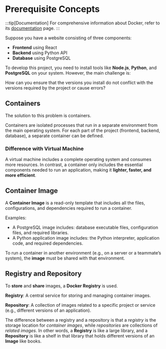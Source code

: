 # Prerequisite Concepts

:::tip[Documentation]
For comprehensive information about Docker, refer to its [documentation](https://docs.docker.com/) page.
:::

Suppose you have a website consisting of three components:

- **Frontend** using React
- **Backend** using Python API
- **Database** using PostgreSQL

To develop this project, you need to install tools like **Node.js**, **Python**, and **PostgreSQL** on your system. However, the main challenge is:

How can you ensure that the versions you install do not conflict with the versions required by the project or cause errors?

## Containers

The solution to this problem is containers.

Containers are isolated processes that run in a separate environment from the main operating system. For each part of the project (frontend, backend, database), a separate container can be defined.

### Difference with Virtual Machine

A virtual machine includes a complete operating system and consumes more resources. In contrast, a container only includes the essential components needed to run an application, making it **lighter, faster, and more efficient**.

## Container Image

A **Container Image** is a read-only template that includes all the files, configurations, and dependencies required to run a container.

Examples:

- A PostgreSQL image includes: database executable files, configuration files, and required libraries.
- A Python application image includes: the Python interpreter, application code, and required dependencies.

To run a container in another environment (e.g., on a server or a teammate’s system), the **image** must be shared with that environment.

## Registry and Repository

To **store** and **share** images, a **Docker Registry** is used.

**Registry**: A central service for storing and managing container images.

**Repository**: A collection of images related to a specific project or service (e.g., different versions of an application).

The difference between a registry and a repository is that a _registry_ is the storage location for _container images_, while _repositories_ are collections of _related images_. In other words, a **Registry** is like a large library, and a **Repository** is like a shelf in that library that holds different versions of an **Image** like books.
